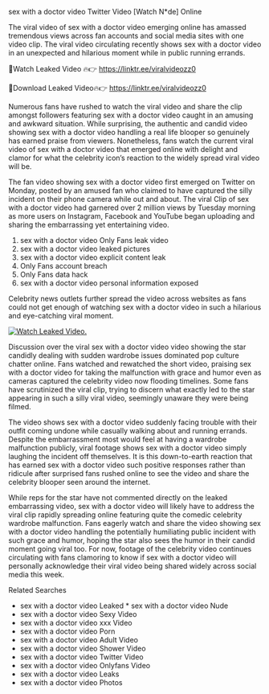 ﻿sex with a doctor video Twitter Video [Watch N*de] Online

The viral video of ﻿sex with a doctor video emerging online has amassed tremendous views across fan accounts and social media sites with one video clip. The viral video circulating recently shows ﻿sex with a doctor video in an unexpected and hilarious moment while in public running errands. 

🔴Watch Leaked Video 🔥👉  https://linktr.ee/viralvideozz0 

🔴Download Leaked Video🔥👉  https://linktr.ee/viralvideozz0 

Numerous fans have rushed to watch the viral video and share the clip amongst followers featuring ﻿sex with a doctor video caught in an amusing and awkward situation. While surprising, the authentic and candid video showing ﻿sex with a doctor video handling a real life blooper so genuinely has earned praise from viewers. Nonetheless, fans watch the current viral video of ﻿sex with a doctor video that emerged online with delight and clamor for what the celebrity icon’s reaction to the widely spread viral video will be.

The fan video showing ﻿sex with a doctor video first emerged on Twitter on Monday, posted by an amused fan who claimed to have captured the silly incident on their phone camera while out and about. The viral Clip of ﻿sex with a doctor video had garnered over 2 million views by Tuesday morning as more users on Instagram, Facebook and YouTube began uploading and sharing the embarrassing yet entertaining video. 

1. ﻿sex with a doctor video Only Fans leak video
2. ﻿sex with a doctor video leaked pictures
3. ﻿sex with a doctor video explicit content leak
4. Only Fans account breach
5. Only Fans data hack
6. ﻿sex with a doctor video personal information exposed

Celebrity news outlets further spread the video across websites as fans could not get enough of watching ﻿sex with a doctor video in such a hilarious and eye-catching viral moment. 

[![Watch Leaked Video.](https://miro.medium.com/v2/resize:fit:828/format:webp/1*cilzJN44JGOrTw9NJCrNHA.gif "Watch Leaked Video")](https://linktr.ee/viralvideozz0)

Discussion over the viral ﻿sex with a doctor video video showing the star candidly dealing with sudden wardrobe issues dominated pop culture chatter online. Fans watched and rewatched the short video, praising ﻿sex with a doctor video for taking the malfunction with grace and humor even as cameras captured the celebrity video now flooding timelines. Some fans have scrutinized the viral clip, trying to discern what exactly led to the star appearing in such a silly viral video, seemingly unaware they were being filmed.

The video shows ﻿sex with a doctor video suddenly facing trouble with their outfit coming undone while casually walking about and running errands. Despite the embarrassment most would feel at having a wardrobe malfunction publicly, viral footage shows ﻿sex with a doctor video simply laughing the incident off themselves. It is this down-to-earth reaction that has earned ﻿sex with a doctor video such positive responses rather than ridicule after surprised fans rushed online to see the video and share the celebrity blooper seen around the internet.  

While reps for the star have not commented directly on the leaked embarrassing video, ﻿sex with a doctor video will likely have to address the viral clip rapidly spreading online featuring quite the comedic celebrity wardrobe malfunction. Fans eagerly watch and share the video showing ﻿sex with a doctor video handling the potentially humiliating public incident with such grace and humor, hoping the star also sees the humor in their candid moment going viral too. For now, footage of the celebrity video continues circulating with fans clamoring to know if ﻿sex with a doctor video will personally acknowledge their viral video being shared widely across social media this week.

Related Searches
* ﻿sex with a doctor video Leaked
﻿* sex with a doctor video Nude
* ﻿sex with a doctor video Sexy Video
* ﻿sex with a doctor video xxx Video
* ﻿sex with a doctor video Porn
* ﻿sex with a doctor video Adult Video
* ﻿sex with a doctor video Shower Video
* ﻿sex with a doctor video Twitter Video
* ﻿sex with a doctor video Onlyfans Video
* ﻿sex with a doctor video Leaks
* ﻿sex with a doctor video Photos